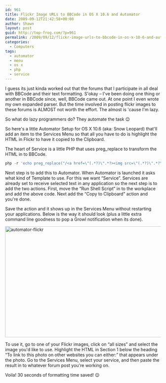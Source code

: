 ```yaml
---
id: 961
title: Flickr Image URLs to BBCode in OS X 10.6 and Automator
date: 2009-09-12T21:42:58+00:00
author: Shawn
layout: post
guid: http://top-frog.com/?p=961
permalink: /2009/09/12/flickr-image-urls-to-bbcode-in-os-x-10-6-and-automator/
categories:
  - Computers
tags:
  - automator
  - menu
  - os x
  - php
  - service
---
```

I guess its just kinda worked out that the forums that I participate in all deal with BBCode and their text formatting. S'okay – I've been doing one thing or another in BBCode since, well, BBCode came out. At one point I even wrote my own expanded parser. But the time involved in posting flickr images to these forums is ALMOST not worth the effort. The almost is 'cause I'm lazy. 

So what do lazy programmers do? They automate the task 😉

So here's a little Automator Setup for OS X 10.6 (aka: Snow Leopard) that'll add an item to the Services Menu so that all you have to do is highlight the HTML in Flickr to have it copied to the Clipboard.



The heart of Service is a little PHP that uses preg_replace to transform the HTML in to BBCode.

``` php
php -r 'echo preg_replace("/<a href=\"(.*?)\".*?><img src=\"(.*?)\".*?\/><\/a>/","[url=$1][img]$2[/img][/url]",fgets(STDIN));' $@;
```

Next step is to add this to Automator. When Automator is launched it asks what kind of Template to use. For this we want &#8220;Service&#8221;. Services are already set to receive selected text in any application so the next step is to add the two actions. First, move the &#8220;Run Shell Script&#8221; in to the workplace and add the above code. Next add the &#8220;Copy to Clipboard&#8221; action and you're done.

Save the action and it shows up in the Services Menu without restarting your applications. Below is the way it should look (plus a little extra command line goodness to pop a Growl notification when its done).

<div class="frame">
  <img src="https://i0.wp.com/top-frog.com/wp/wp-content/uploads/2009/09/automator-flickr-2.png?resize=510%2C358" alt="automator-flickr" title="automator-flickr" width="510" height="358" class="alignnone size-full wp-image-964" data-recalc-dims="1" />
</div>

To use it, go to one of your Flickr images, click on &#8220;all sizes&#8221; and select the image you'd like to use. Highlight the HTML in Section 1 below the heading &#8220;To link to this photo on other websites you can either:&#8221; that appears under the photo. Go to the Services Menu, select your service, and then paste the result in to whatever forum post you're working on. 

Voila! 30 seconds of formatting time saved! 😉